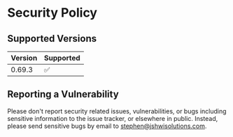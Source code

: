# Security Policy

## Supported Versions

| Version | Supported          |
|---------|--------------------|
| 0.69.3  | :white_check_mark: |

## Reporting a Vulnerability

Please don't report security related issues, vulnerabilities, or bugs
including sensitive information to the issue tracker, or elsewhere in
public. Instead, please send sensitive bugs by email to
<stephen@jshwisolutions.com>.
